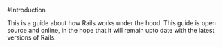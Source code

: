 #Introduction

This is a guide about how Rails works under the hood. This guide is open source and online, in the hope that it will remain upto date with the latest versions of Rails.
